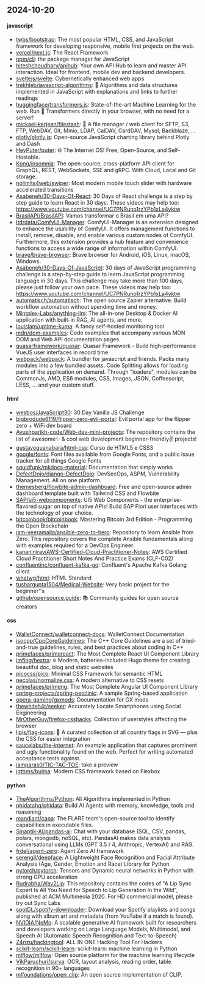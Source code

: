 ## 2024-10-20

#### javascript
* [twbs/bootstrap](https://github.com/twbs/bootstrap): The most popular HTML, CSS, and JavaScript framework for developing responsive, mobile first projects on the web.
* [vercel/next.js](https://github.com/vercel/next.js): The React Framework
* [npm/cli](https://github.com/npm/cli): the package manager for JavaScript
* [hiteshchoudhary/apihub](https://github.com/hiteshchoudhary/apihub): Your own API Hub to learn and master API interaction. Ideal for frontend, mobile dev and backend developers.
* [sveltejs/svelte](https://github.com/sveltejs/svelte): Cybernetically enhanced web apps
* [trekhleb/javascript-algorithms](https://github.com/trekhleb/javascript-algorithms): 📝 Algorithms and data structures implemented in JavaScript with explanations and links to further readings
* [huggingface/transformers.js](https://github.com/huggingface/transformers.js): State-of-the-art Machine Learning for the web. Run 🤗 Transformers directly in your browser, with no need for a server!
* [mickael-kerjean/filestash](https://github.com/mickael-kerjean/filestash): 🦄 A file manager / web client for SFTP, S3, FTP, WebDAV, Git, Minio, LDAP, CalDAV, CardDAV, Mysql, Backblaze, ...
* [plotly/plotly.js](https://github.com/plotly/plotly.js): Open-source JavaScript charting library behind Plotly and Dash
* [HeyPuter/puter](https://github.com/HeyPuter/puter): 🌐 The Internet OS! Free, Open-Source, and Self-Hostable.
* [Kong/insomnia](https://github.com/Kong/insomnia): The open-source, cross-platform API client for GraphQL, REST, WebSockets, SSE and gRPC. With Cloud, Local and Git storage.
* [nolimits4web/swiper](https://github.com/nolimits4web/swiper): Most modern mobile touch slider with hardware accelerated transitions
* [Asabeneh/30-Days-Of-React](https://github.com/Asabeneh/30-Days-Of-React): 30 Days of React challenge is a step by step guide to learn React in 30 days. These videos may help too: https://www.youtube.com/channel/UC7PNRuno1rzYPb1xLa4yktw
* [BrasilAPI/BrasilAPI](https://github.com/BrasilAPI/BrasilAPI): Vamos transformar o Brasil em uma API?
* [ltdrdata/ComfyUI-Manager](https://github.com/ltdrdata/ComfyUI-Manager): ComfyUI-Manager is an extension designed to enhance the usability of ComfyUI. It offers management functions to install, remove, disable, and enable various custom nodes of ComfyUI. Furthermore, this extension provides a hub feature and convenience functions to access a wide range of information within ComfyUI.
* [brave/brave-browser](https://github.com/brave/brave-browser): Brave browser for Android, iOS, Linux, macOS, Windows.
* [Asabeneh/30-Days-Of-JavaScript](https://github.com/Asabeneh/30-Days-Of-JavaScript): 30 days of JavaScript programming challenge is a step-by-step guide to learn JavaScript programming language in 30 days. This challenge may take more than 100 days, please just follow your own pace. These videos may help too: https://www.youtube.com/channel/UC7PNRuno1rzYPb1xLa4yktw
* [automatisch/automatisch](https://github.com/automatisch/automatisch): The open source Zapier alternative. Build workflow automation without spending time and money.
* [Mintplex-Labs/anything-llm](https://github.com/Mintplex-Labs/anything-llm): The all-in-one Desktop & Docker AI application with built-in RAG, AI agents, and more.
* [louislam/uptime-kuma](https://github.com/louislam/uptime-kuma): A fancy self-hosted monitoring tool
* [mdn/dom-examples](https://github.com/mdn/dom-examples): Code examples that accompany various MDN DOM and Web API documentation pages
* [quasarframework/quasar](https://github.com/quasarframework/quasar): Quasar Framework - Build high-performance VueJS user interfaces in record time
* [webpack/webpack](https://github.com/webpack/webpack): A bundler for javascript and friends. Packs many modules into a few bundled assets. Code Splitting allows for loading parts of the application on demand. Through "loaders", modules can be CommonJs, AMD, ES6 modules, CSS, Images, JSON, Coffeescript, LESS, ... and your custom stuff.

#### html
* [wesbos/JavaScript30](https://github.com/wesbos/JavaScript30): 30 Day Vanilla JS Challenge
* [bigbrodude6119/flipper-zero-evil-portal](https://github.com/bigbrodude6119/flipper-zero-evil-portal): Evil portal app for the flipper zero + WiFi dev board
* [Ayushparikh-code/Web-dev-mini-projects](https://github.com/Ayushparikh-code/Web-dev-mini-projects): The repository contains the list of awesome✨ & cool web development beginner-friendly✌️ projects!
* [gustavoguanabara/html-css](https://github.com/gustavoguanabara/html-css): Curso de HTML5 e CSS3
* [google/fonts](https://github.com/google/fonts): Font files available from Google Fonts, and a public issue tracker for all things Google Fonts
* [squidfunk/mkdocs-material](https://github.com/squidfunk/mkdocs-material): Documentation that simply works
* [DefectDojo/django-DefectDojo](https://github.com/DefectDojo/django-DefectDojo): DevSecOps, ASPM, Vulnerability Management. All on one platform.
* [themesberg/flowbite-admin-dashboard](https://github.com/themesberg/flowbite-admin-dashboard): Free and open-source admin dashboard template built with Tailwind CSS and Flowbite
* [SAP/ui5-webcomponents](https://github.com/SAP/ui5-webcomponents): UI5 Web Components - the enterprise-flavored sugar on top of native APIs! Build SAP Fiori user interfaces with the technology of your choice.
* [bitcoinbook/bitcoinbook](https://github.com/bitcoinbook/bitcoinbook): Mastering Bitcoin 3rd Edition - Programming the Open Blockchain
* [iam-veeramalla/ansible-zero-to-hero](https://github.com/iam-veeramalla/ansible-zero-to-hero): Repository to learn Ansible from Zero. This repository covers the complete Ansible fundamentals along with examples required for a DevOps Engineer.
* [kananinirav/AWS-Certified-Cloud-Practitioner-Notes](https://github.com/kananinirav/AWS-Certified-Cloud-Practitioner-Notes): AWS Certified Cloud Practitioner Short Notes And Practice Exams (CLF-C02)
* [confluentinc/confluent-kafka-go](https://github.com/confluentinc/confluent-kafka-go): Confluent's Apache Kafka Golang client
* [whatwg/html](https://github.com/whatwg/html): HTML Standard
* [tushargupta1504/Medical-Website](https://github.com/tushargupta1504/Medical-Website): Very basic project for the beginner''s
* [github/opensource.guide](https://github.com/github/opensource.guide): 📚 Community guides for open source creators

#### css
* [WalletConnect/walletconnect-docs](https://github.com/WalletConnect/walletconnect-docs): WalletConnect Documentation
* [isocpp/CppCoreGuidelines](https://github.com/isocpp/CppCoreGuidelines): The C++ Core Guidelines are a set of tried-and-true guidelines, rules, and best practices about coding in C++
* [primefaces/primereact](https://github.com/primefaces/primereact): The Most Complete React UI Component Library
* [imfing/hextra](https://github.com/imfing/hextra): 🔯 Modern, batteries-included Hugo theme for creating beautiful doc, blog and static websites
* [picocss/pico](https://github.com/picocss/pico): Minimal CSS Framework for semantic HTML
* [necolas/normalize.css](https://github.com/necolas/normalize.css): A modern alternative to CSS resets
* [primefaces/primeng](https://github.com/primefaces/primeng): The Most Complete Angular UI Component Library
* [spring-projects/spring-petclinic](https://github.com/spring-projects/spring-petclinic): A sample Spring-based application
* [opera-gaming/gxmods](https://github.com/opera-gaming/gxmods): Documentation for GX mods
* [thewhiteh4t/seeker](https://github.com/thewhiteh4t/seeker): Accurately Locate Smartphones using Social Engineering
* [MrOtherGuy/firefox-csshacks](https://github.com/MrOtherGuy/firefox-csshacks): Collection of userstyles affecting the browser
* [lipis/flag-icons](https://github.com/lipis/flag-icons): 🎏 A curated collection of all country flags in SVG — plus the CSS for easier integration
* [saucelabs/the-internet](https://github.com/saucelabs/the-internet): An example application that captures prominent and ugly functionality found on the web. Perfect for writing automated acceptance tests against.
* [iamparas0/TIC-TAC-TOE](https://github.com/iamparas0/TIC-TAC-TOE): take a preview
* [jgthms/bulma](https://github.com/jgthms/bulma): Modern CSS framework based on Flexbox

#### python
* [TheAlgorithms/Python](https://github.com/TheAlgorithms/Python): All Algorithms implemented in Python
* [phidatahq/phidata](https://github.com/phidatahq/phidata): Build AI Agents with memory, knowledge, tools and reasoning
* [mandiant/capa](https://github.com/mandiant/capa): The FLARE team's open-source tool to identify capabilities in executable files.
* [Sinaptik-AI/pandas-ai](https://github.com/Sinaptik-AI/pandas-ai): Chat with your database (SQL, CSV, pandas, polars, mongodb, noSQL, etc). PandasAI makes data analysis conversational using LLMs (GPT 3.5 / 4, Anthropic, VertexAI) and RAG.
* [frdel/agent-zero](https://github.com/frdel/agent-zero): Agent Zero AI framework
* [serengil/deepface](https://github.com/serengil/deepface): A Lightweight Face Recognition and Facial Attribute Analysis (Age, Gender, Emotion and Race) Library for Python
* [pytorch/pytorch](https://github.com/pytorch/pytorch): Tensors and Dynamic neural networks in Python with strong GPU acceleration
* [Rudrabha/Wav2Lip](https://github.com/Rudrabha/Wav2Lip): This repository contains the codes of "A Lip Sync Expert Is All You Need for Speech to Lip Generation In the Wild", published at ACM Multimedia 2020. For HD commercial model, please try out Sync Labs
* [spotDL/spotify-downloader](https://github.com/spotDL/spotify-downloader): Download your Spotify playlists and songs along with album art and metadata (from YouTube if a match is found).
* [NVIDIA/NeMo](https://github.com/NVIDIA/NeMo): A scalable generative AI framework built for researchers and developers working on Large Language Models, Multimodal, and Speech AI (Automatic Speech Recognition and Text-to-Speech)
* [Z4nzu/hackingtool](https://github.com/Z4nzu/hackingtool): ALL IN ONE Hacking Tool For Hackers
* [scikit-learn/scikit-learn](https://github.com/scikit-learn/scikit-learn): scikit-learn: machine learning in Python
* [mlflow/mlflow](https://github.com/mlflow/mlflow): Open source platform for the machine learning lifecycle
* [VikParuchuri/surya](https://github.com/VikParuchuri/surya): OCR, layout analysis, reading order, table recognition in 90+ languages
* [mlfoundations/open_clip](https://github.com/mlfoundations/open_clip): An open source implementation of CLIP.
